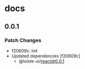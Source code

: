 # docs

## 0.0.1

### Patch Changes

- f20609c: init
- Updated dependencies [f20609c]
  - @loiste-ui/react@0.0.1
